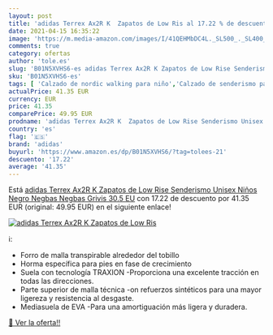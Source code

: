 ```yaml
---
layout: post
title: 'adidas Terrex Ax2R K  Zapatos de Low Ris al 17.22 % de descuento'
date: 2021-04-15 16:35:22
image: 'https://m.media-amazon.com/images/I/41QEHMbDC4L._SL500_._SL400_.jpg'
comments: true
category: ofertas
author: 'tole.es'
slug: 'B01N5XVHS6-es adidas Terrex Ax2R K Zapatos de Low Rise Senderismo Unisex...'
sku: 'B01N5XVHS6-es'
tags: [ 'Calzado de nordic walking para niño','Calzado de senderismo para niño','Calzado deportivo para niño','Zapatillas y calzado deportivo para Niño','Zapatos','Zapatos para niñas pequeñas','Zapatos para niños pequeños','Zapatos y complementos','adidas','zapatos', ]
actualPrice: 41.35 EUR
currency: EUR
price: 41.35
comparePrice: 49.95 EUR
prodname: 'adidas Terrex Ax2R K  Zapatos de Low Rise Senderismo Unisex Niños  Negro Negbas Negbas Grivis  30.5 EU'
country: 'es'
flag: '🇪🇸'
brand: 'adidas'
buyurl: 'https://www.amazon.es/dp/B01N5XVHS6/?tag=tolees-21'
descuento: '17.22'
average: '41.35'
---
```


Está [adidas Terrex Ax2R K  Zapatos de Low Rise Senderismo Unisex Niños  Negro Negbas Negbas Grivis  30.5 EU](https://www.amazon.es/dp/B01N5XVHS6/?tag=tolees-21) con 17.22 de descuento por 41.35 EUR (original: 49.95 EUR) en el siguiente enlace!

[![adidas Terrex Ax2R K  Zapatos de Low Ris](https://m.media-amazon.com/images/I/41QEHMbDC4L._SL500_._SL400_.jpg)](https://www.amazon.es/dp/B01N5XVHS6/?tag=tolees-21)

ℹ️:

- Forro de malla transpirable alrededor del tobillo
- Horma específica para pies en fase de crecimiento
- Suela con tecnología TRAXION -Proporciona una excelente tracción en todas las direcciones.
- Parte superior de malla técnica -on refuerzos sintéticos para una mayor ligereza y resistencia al desgaste.
- Mediasuela de EVA -Para una amortiguación más ligera y duradera.

[🛒 Ver la oferta!!](https://www.amazon.es/dp/B01N5XVHS6/?tag=tolees-21)
